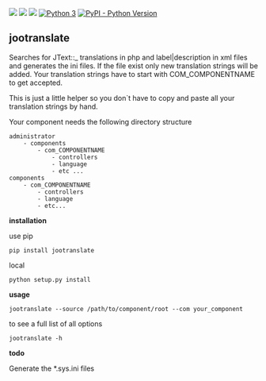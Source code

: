 [![](https://img.shields.io/pypi/v/jootranslate.svg)](https://pypi.python.org/pypi?name=jootranslate&:action=display)  [![](https://travis-ci.org/pfitzer/jtranslate.svg?branch=master)](https://travis-ci.org/pfitzer/jtranslate) [![](https://pyup.io/repos/github/pfitzer/jtranslate/shield.svg?t=1520427395490)](https://pyup.io/account/repos/github/pfitzer/jtranslate/) [![Python 3](https://pyup.io/repos/github/pfitzer/jtranslate/python-3-shield.svg)](https://pyup.io/repos/github/pfitzer/jtranslate/)
[![PyPI - Python Version](https://img.shields.io/pypi/pyversions/jootranslate.svg)](https://pypi.python.org/pypi?name=jootranslate&:action=display)


## jootranslate
Searches for JText::_ translations in php and label|description in xml files and generates the ini files. If the file exist only new translation strings will
be added. Your translation strings have to start with COM_COMPONENTNAME to get accepted.

This is just a little helper so you don`t have to copy and paste all your translation strings by hand.

Your component needs the following directory structure

    administrator
        - components
            - com_COMPONENTNAME
                - controllers
                - language
                - etc ...
    components
        - com_COMPONENTNAME
            - controllers
            - language
            - etc...

**installation**

use pip

    pip install jootranslate

local

    python setup.py install

**usage**


    jootranslate --source /path/to/component/root --com your_component

to see a full list of all options

    jootranslate -h

**todo**

Generate the *.sys.ini files